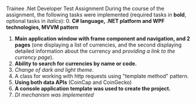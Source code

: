 Trainee .Net Developer Test Assignment 
During the course of the assignment, the following tasks were implemented (required tasks in **bold**, optional tasks in _italics_):
0. **C# language, .NET platform and WPF technologies, MVVM pattern**
1. **Main application window with frame component and navigation, and 2 pages** (one displaying a list of currencies, and the second displaying detailed information about the currency and _providing a link to the currency page_).
2. **Ability to search for currencies by name or code.**
3. _Change of dark and light theme._
2. A class for working with http requests using "template method" pattern.
5. **Using both data APIs** (CoinCap and CoinGecko)
6. **A console application template was used to create the project.**
7. _DI mechanism was implemented_

